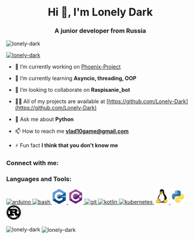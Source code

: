 <h1 align="center">Hi 👋, I'm Lonely Dark</h1>
<h3 align="center">A junior developer from Russia</h3>

<p align="left"> <img src="https://komarev.com/ghpvc/?username=lonely-dark&label=Profile%20views&color=0e75b6&style=flat" alt="lonely-dark" /> </p>

<p align="left"> <a href="https://github.com/ryo-ma/github-profile-trophy"><img src="https://github-profile-trophy.vercel.app/?username=lonely-dark" alt="lonely-dark" /></a> </p>

- 🔭 I’m currently working on [Phoenix-Project](https://github.com/Lonely-Dark/Phoenix-Project.git)

- 🌱 I’m currently learning **Asyncio, threading, OOP**

- 👯 I’m looking to collaborate on **Raspisanie_bot**

- 👨‍💻 All of my projects are available at [https://github.com/Lonely-Dark](https://github.com/Lonely-Dark)

- 💬 Ask me about **Python**

- 📫 How to reach me **vlad10game@gmail.com**

- ⚡ Fun fact **I think that you don't know me**

<h3 align="left">Connect with me:</h3>
<p align="left">
</p>

<h3 align="left">Languages and Tools:</h3>
<p align="left"> <a href="https://www.arduino.cc/" target="_blank" rel="noreferrer"> <img src="https://cdn.worldvectorlogo.com/logos/arduino-1.svg" alt="arduino" width="40" height="40"/> </a> <a href="https://www.gnu.org/software/bash/" target="_blank" rel="noreferrer"> <img src="https://www.vectorlogo.zone/logos/gnu_bash/gnu_bash-icon.svg" alt="bash" width="40" height="40"/> </a> <a href="https://www.w3schools.com/cpp/" target="_blank" rel="noreferrer"> <img src="https://raw.githubusercontent.com/devicons/devicon/master/icons/cplusplus/cplusplus-original.svg" alt="cplusplus" width="40" height="40"/> </a> <a href="https://www.w3schools.com/cs/" target="_blank" rel="noreferrer"> <img src="https://raw.githubusercontent.com/devicons/devicon/master/icons/csharp/csharp-original.svg" alt="csharp" width="40" height="40"/> </a> <a href="https://git-scm.com/" target="_blank" rel="noreferrer"> <img src="https://www.vectorlogo.zone/logos/git-scm/git-scm-icon.svg" alt="git" width="40" height="40"/> </a> <a href="https://kotlinlang.org" target="_blank" rel="noreferrer"> <img src="https://www.vectorlogo.zone/logos/kotlinlang/kotlinlang-icon.svg" alt="kotlin" width="40" height="40"/> </a> <a href="https://kubernetes.io" target="_blank" rel="noreferrer"> <img src="https://www.vectorlogo.zone/logos/kubernetes/kubernetes-icon.svg" alt="kubernetes" width="40" height="40"/> </a> <a href="https://www.linux.org/" target="_blank" rel="noreferrer"> <img src="https://raw.githubusercontent.com/devicons/devicon/master/icons/linux/linux-original.svg" alt="linux" width="40" height="40"/> </a> <a href="https://www.python.org" target="_blank" rel="noreferrer"> <img src="https://raw.githubusercontent.com/devicons/devicon/master/icons/python/python-original.svg" alt="python" width="40" height="40"/> </a> <a href="https://www.rust-lang.org" target="_blank" rel="noreferrer"> <img src="https://raw.githubusercontent.com/devicons/devicon/master/icons/rust/rust-plain.svg" alt="rust" width="40" height="40"/> </a> </p>

<p><img align="left" src="https://github-readme-stats.vercel.app/api/top-langs?username=lonely-dark&show_icons=true&locale=en&layout=compact" alt="lonely-dark" /></p>

<p>&nbsp;<img align="center" src="https://github-readme-stats.vercel.app/api?username=lonely-dark&show_icons=true&locale=en" alt="lonely-dark" /></p>
